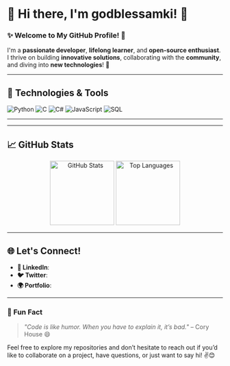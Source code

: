 # 👋 Hi there, I'm **godblessamki**! 🎉

### ✨ Welcome to My GitHub Profile! 🚀

I'm a **passionate developer**, **lifelong learner**, and **open-source enthusiast**.  
I thrive on building **innovative solutions**, collaborating with the **community**, and diving into **new technologies**! 🌟

---

## 🔧 Technologies & Tools

![Python](https://img.shields.io/badge/Python-3776AB?style=for-the-badge&logo=python&logoColor=white)
![C](https://img.shields.io/badge/C-A8B9CC?style=for-the-badge&logo=c&logoColor=black)
![C#](https://img.shields.io/badge/C%23-239120?style=for-the-badge&logo=c-sharp&logoColor=white)
![JavaScript](https://img.shields.io/badge/JavaScript-F7DF1E?style=for-the-badge&logo=javascript&logoColor=black)
![SQL](https://img.shields.io/badge/SQL-003B57?style=for-the-badge&logo=postgresql&logoColor=white)

---

---

## 📈 GitHub Stats

<div align="center">
  <img src="https://github-readme-stats.vercel.app/api?username=godblessamki&show_icons=true&theme=radical" alt="GitHub Stats" height="150" />
  <img src="https://github-readme-stats.vercel.app/api/top-langs/?username=godblessamki&layout=compact&theme=radical" alt="Top Languages" height="150" />
</div>

---

## 🌐 Let's Connect!

- **💼 LinkedIn**: 
- **🐦 Twitter**: 
- **🌍 Portfolio**: 

---

### 🎉 Fun Fact

> *"Code is like humor. When you have to explain it, it’s bad."* – Cory House 😄

Feel free to explore my repositories and don’t hesitate to reach out if you’d like to collaborate on a project, have questions, or just want to say hi! ✌️😊
